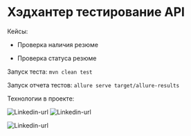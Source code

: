 # Хэдхантер тестирование API

Кейсы:
- Проверка наличия резюме

- Проверка статуса резюме

Запуск теста: ```mvn clean test```

Запуск отчета тестов: ```allure serve target/allure-results```

Технологии в проекте:

![Linkedin-url](https://img.shields.io/badge/Java-_11-red) ![Linkedin-url](https://img.shields.io/badge/Maven-version_4.0.0-blue)

![Linkedin-url](https://img.shields.io/badge/Allure-version_2.15-blue)
